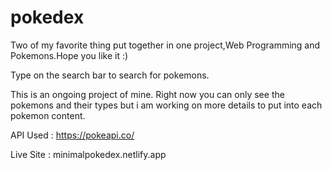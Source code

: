 # pokedex
Two of my favorite thing put together in one project,Web Programming and Pokemons.Hope you like it :)

Type on the search bar to search for pokemons.

This is an ongoing project of mine. 
Right now you can only see the pokemons and their types but i am working on more details to put into each pokemon content.

API Used : https://pokeapi.co/

Live Site : minimalpokedex.netlify.app
